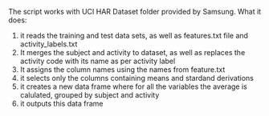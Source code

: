 The script works with UCI HAR Dataset folder provided by Samsung.
What it does:
1. it reads the training and test data sets, as well as features.txt file and activity_labels.txt
2. It merges the subject and activity to dataset, as well as replaces the activity code with its name as per activity label
3. It assigns the column names using the names from feature.txt
4. it selects only the columns containing means and stardand derivations
5. it creates a new data frame where for all the variables the average is calulated, grouped by subject and activity
6. it outputs this data frame
